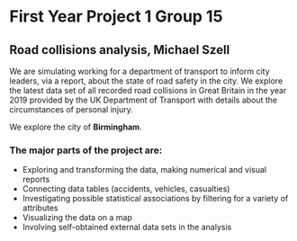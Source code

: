# First Year Project 1 Group 15
## Road collisions analysis, Michael Szell

We are simulating working for a department of transport to inform city leaders, via a report,
about the state of road safety in the city. We explore the latest data set of all recorded 
road collisions in Great Britain in the year 2019 provided by the UK Department of Transport 
with details about the circumstances of personal injury.


We explore the city of **Birmingham**.

### The major parts of the project are:
- Exploring and transforming the data, making numerical and visual reports
- Connecting data tables (accidents, vehicles, casualties)
- Investigating possible statistical associations by filtering for a variety of attributes
- Visualizing the data on a map
- Involving self-obtained external data sets in the analysis
